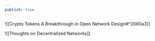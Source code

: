 ```yaml
---
publish: true
---
```


![[Crypto Tokens A Breakthrough in Open Network Design#^2060a3]]

![[Thoughts on Decentralized Networks]]
